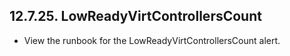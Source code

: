 ## 12.7.25. LowReadyVirtControllersCount

- View the runbook for the LowReadyVirtControllersCount alert.

